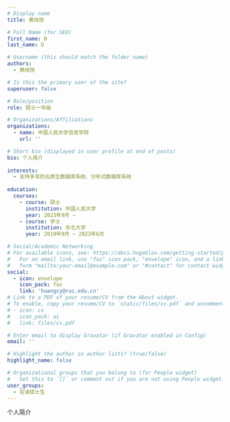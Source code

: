 ```yaml
---
# Display name
title: 黄纯悦

# Full Name (for SEO)
first_name: D
last_name: D

# Username (this should match the folder name)
authors:
  - 黄纯悦

# Is this the primary user of the site?
superuser: false

# Role/position
role: 硕士一年级

# Organizations/Affiliations
organizations:
  - name: 中国人民大学信息学院
    url: ''

# Short bio (displayed in user profile at end of posts)
bio: 个人简介
  
interests:
  - 支持多写的云原生数据库系统、分布式数据库系统
  
education:
  courses:
    - course: 硕士
      institution: 中国人民大学
      year: 2023年9月 – 
    - course: 学士
      institution: 东北大学
      year: 2019年9月 – 2023年6月

# Social/Academic Networking
# For available icons, see: https://docs.hugoblox.com/getting-started/page-builder/#icons
#   For an email link, use "fas" icon pack, "envelope" icon, and a link in the
#   form "mailto:your-email@example.com" or "#contact" for contact widget.
social:
  - icon: envelope
    icon_pack: fas
    link: 'huangcy@ruc.edu.cn'
# Link to a PDF of your resume/CV from the About widget.
# To enable, copy your resume/CV to `static/files/cv.pdf` and uncomment the lines below.
# - icon: cv
#   icon_pack: ai
#   link: files/cv.pdf

# Enter email to display Gravatar (if Gravatar enabled in Config)
email: ''

# Highlight the author in author lists? (true/false)
highlight_name: false

# Organizational groups that you belong to (for People widget)
#   Set this to `[]` or comment out if you are not using People widget.
user_groups:
  - 在读硕士生
---
```


个人简介
